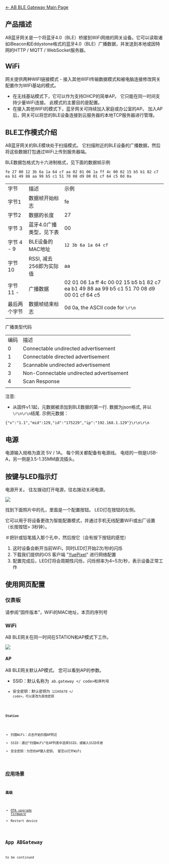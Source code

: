 [← AB BLE Gateway Main
Page](/AB_BLE_Gateway "wikilink")

<languages/>

## 产品描述

AB蓝牙网关是一个将蓝牙4.0（BLE）桥接到WiFi网络的网关设备。它可以读取诸如iBeacon和Eddystone格式的蓝牙4.0（BLE）广播数据，并发送到本地或因特网的HTTP
/ MQTT / WebSocket服务器。

## WiFi

网关提供两种WIFI链接模式 - 接入其他WIFI传输数据模式和被电脑连接修改网关配置作为WIFI基站的模式。

  - 在无线基站模式下，它可以作为支持DHCP的简单AP。 它只能在同一时间支持少量WiFi连接。 此模式的主要目的是配置。
  - 在接入其他WIFI的模式下，蓝牙网关可持续加入家庭或办公室的AP。
    加入AP后，网关可以将您的BLE设备连接到云服务器的本地TCP服务器进行管理。

## BLE工作模式介绍

AB蓝牙网关的BLE模块处于扫描模式。 它扫描附近的BLE设备的广播数据，然后将这些数据打包通过WiFi上传到服务器端。

BLE数据包格式为十六进制格式，见下面的数据帧示例

`fe 27 00 12 3b 6a 1a 64 cf aa 02 01 06 1a ff 4c 00 02 15 b5 b1 82 c7 ea
b1 49 88 aa 99 b5 c1 51 70 08 d9 00 01 cf 64
c5 0d 0a`

|          |                  |                                                                                           |
| -------- | ---------------- | ----------------------------------------------------------------------------------------- |
| 字节       | 描述               | 示例                                                                                        |
| 字节1      | 数据帧开始标志          | fe                                                                                        |
| 字节2      | 数据的长度            | 27                                                                                        |
| 字节 3     | 蓝牙4.0广播类型，见下表    | 00                                                                                        |
| 字节 4 - 9 | BLE设备的MAC地址      | `12 3b 6a 1a 64 cf`                                                                       |
| 字节 10    | RSSI, 减去256即为实际值 | aa                                                                                        |
| 字节 11 -  | 广播数据             | 02 01 06 1a ff 4c 00 02 15 b5 b1 82 c7 ea b1 49 88 aa 99 b5 c1 51 70 08 d9 00 01 cf 64 c5 |
| 最后两个字节   | 数据帧结束标志          | 0d 0a, the ASCII code for `\r\n`                                                          |
|  |

广播类型代码

|    |                                          |
| -- | ---------------------------------------- |
| 编码 | 描述                                       |
| 0  | Connectable undirected advertisement     |
| 1  | Connectable directed advertisement       |
| 2  | Scannable undirected advertisement       |
| 3  | Non-Connectable undirected advertisement |
| 4  | Scan Response                            |
|  |

注意:

  - 从固件v1.1起，元数据被添加到BLE数据的第一行. 数据为json格式, 并以`\r\n\r\n`结尾. 示例元数据：

`{"v":"1.1","mid":129,"id":"175229","ip":"192.168.1.129"}\r\n\r\n`

## 电源

电源输入规格为直流 5V / 1A。 每个网关都配备有电源线。 电缆的一侧是USB-A，另一侧是3.5-1.35MM直流插头。

## 按键与LED指示灯

电源开关。 往左拨动打开电源，往右拨动关闭电源。

<img src="http://7fvk57.com1.z0.glb.clouddn.com/abgateway-cn.png">

找到下面照片中的孔，里面是一个配置按钮。 LED灯在按钮的左侧。

它可以用于将设备更改为智能配置模式，并通过手机无线配置WiFi或出厂设置（长按按钮\> 3秒钟）。

＃把针或铅笔插入那个孔中，然后按它（会有按下按钮的感觉）

1.  这时设备会断开当前WiFi，同时LED灯开始2次/秒的闪烁
2.  下载我们提供的iOS 客户端
    "[YuePixel](https://itunes.apple.com/app/yuepixels/id1107542359?mt=8)"
    进行网络配置
3.  配置完成后，LED灯将会周期性闪烁，闪烁频率为4~5次/秒，表示设备正常工作

## 使用网页配置

### 仪表板

请参阅“固件版本”，WiFi的MAC地址，本页的序列号

### WiFi

AB BLE网关在同一时间在STATION和AP模式下工作。

<img src="http://7fvk57.com1.z0.glb.clouddn.com/ab-wifi.jpg">

#### AP

AB BLE网关默认AP模式。 您可以看到AP的参数。

  - SSID：默认名称为<code> ab.gateway \</ code\>和序列号
  - 安全密钥：默认密钥为<code> 12345678 \</ code\>，可以更改为其他密钥

#### Station

  - 扫描WiFi：点击开始扫描AP附近
  - SSID：通过“扫描WiFi”在AP列表中选择SSID，或输入SSID手册
  - 安全密钥：为您的AP键入密钥。 留空以打开WiFi

## 应用场景

### 高级

  - [OTA upgrade firmware](/ABGateway_OTA "wikilink")
  - Restart device

## App ABGateway

to be continued